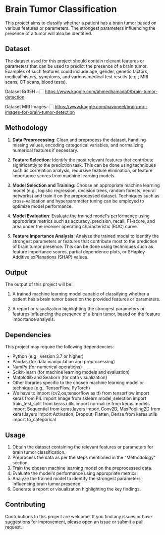 # Brain Tumor Classification

This project aims to classify whether a patient has a brain tumor based on various features or parameters. The strongest parameters influencing the presence of a tumor will also be identified.

## Dataset

The dataset used for this project should contain relevant features or parameters that can be used to predict the presence of a brain tumor. Examples of such features could include age, gender, genetic factors, medical history, symptoms, and various medical test results (e.g., MRI scans, CT scans, blood tests).

Dataset Br35H 👉🏻 https://www.kaggle.com/ahmedhamada0/brain-tumor-detection

Dataset MRI Images👉🏻 https://www.kaggle.com/navoneel/brain-mri-images-for-brain-tumor-detection

## Methodology

1. **Data Preprocessing**: Clean and preprocess the dataset, handling missing values, encoding categorical variables, and normalizing numerical features if necessary.

2. **Feature Selection**: Identify the most relevant features that contribute significantly to the prediction task. This can be done using techniques such as correlation analysis, recursive feature elimination, or feature importance scores from machine learning models.

3. **Model Selection and Training**: Choose an appropriate machine learning model (e.g., logistic regression, decision trees, random forests, neural networks) and train it on the preprocessed dataset. Techniques such as cross-validation and hyperparameter tuning can be employed to optimize model performance.

4. **Model Evaluation**: Evaluate the trained model's performance using appropriate metrics such as accuracy, precision, recall, F1-score, and area under the receiver operating characteristic (ROC) curve.

5. **Feature Importance Analysis**: Analyze the trained model to identify the strongest parameters or features that contribute most to the prediction of brain tumor presence. This can be done using techniques such as feature importance scores, partial dependence plots, or SHapley Additive exPlanations (SHAP) values.

## Output

The output of this project will be:

1. A trained machine learning model capable of classifying whether a patient has a brain tumor based on the provided features or parameters.

2. A report or visualization highlighting the strongest parameters or features influencing the presence of a brain tumor, based on the feature importance analysis.

## Dependencies

This project may require the following dependencies:

- Python (e.g., version 3.7 or higher)
- Pandas (for data manipulation and preprocessing)
- NumPy (for numerical operations)
- Scikit-learn (for machine learning models and evaluation)
- Matplotlib and Seaborn (for data visualization)
- Other libraries specific to the chosen machine learning model or technique (e.g., TensorFlow, PyTorch)
- We have to import (cv2,os,tensorflow as tf)
from tensorflow import keras
from PIL import Image
from sklearn.model_selection import train_test_split
from keras.utils import normalize
from keras.models import Sequential
from keras.layers import Conv2D, MaxPooling2D
from keras.layers import Activation, Dropout, Flatten, Dense
from keras.utils import to_categorical


## Usage

1. Obtain the dataset containing the relevant features or parameters for brain tumor classification.
2. Preprocess the data as per the steps mentioned in the "Methodology" section.
3. Train the chosen machine learning model on the preprocessed data.
4. Evaluate the model's performance using appropriate metrics.
5. Analyze the trained model to identify the strongest parameters influencing brain tumor presence.
6. Generate a report or visualization highlighting the key findings.

## Contributing

Contributions to this project are welcome. If you find any issues or have suggestions for improvement, please open an issue or submit a pull request.